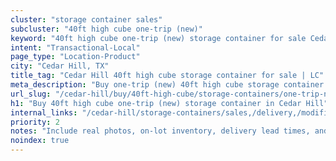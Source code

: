 ```yaml
---
cluster: "storage container sales"
subcluster: "40ft high cube one-trip (new)"
keyword: "40ft high cube one-trip (new) storage container for sale Cedar Hill, TX"
intent: "Transactional-Local"
page_type: "Location-Product"
city: "Cedar Hill, TX"
title_tag: "Cedar Hill 40ft high cube storage container for sale | LC"
meta_description: "Buy one-trip (new) 40ft high cube storage container sale with local delivery in Cedar Hill, TX. LC Container — local Since 2003. Request a fast quote today."
url_slug: "/cedar-hill/buy/40ft-high-cube/storage-containers/one-trip-new"
h1: "Buy 40ft high cube one-trip (new) storage container in Cedar Hill"
internal_links: "/cedar-hill/storage-containers/sales,/delivery,/modifications"
priority: 2
notes: "Include real photos, on-lot inventory, delivery lead times, and financing info."
noindex: true
---
```


<!-- TODO: Add unique city/inventory copy, images, and internal links here. -->

